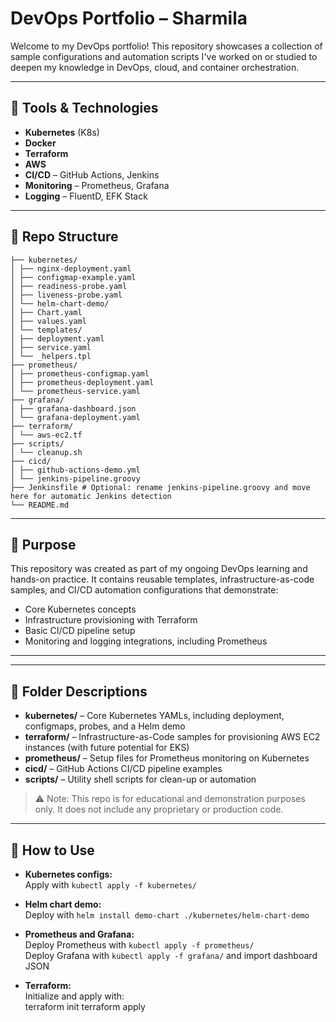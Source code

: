 # DevOps Portfolio – Sharmila

Welcome to my DevOps portfolio! This repository showcases a collection of sample configurations and automation scripts I've worked on or studied to deepen my knowledge in DevOps, cloud, and container orchestration.

---

## 🔧 Tools & Technologies

- **Kubernetes** (K8s)
- **Docker**
- **Terraform**
- **AWS**
- **CI/CD** – GitHub Actions, Jenkins
- **Monitoring** – Prometheus, Grafana
- **Logging** – FluentD, EFK Stack

---

## 📁 Repo Structure
```
├── kubernetes/
│ ├── nginx-deployment.yaml
│ ├── configmap-example.yaml
│ ├── readiness-probe.yaml
│ ├── liveness-probe.yaml
│ └── helm-chart-demo/
│ ├── Chart.yaml
│ ├── values.yaml
│ └── templates/
│ ├── deployment.yaml
│ ├── service.yaml
│ └── _helpers.tpl
├── prometheus/
│ ├── prometheus-configmap.yaml
│ ├── prometheus-deployment.yaml
│ └── prometheus-service.yaml
├── grafana/
│ ├── grafana-dashboard.json
│ └── grafana-deployment.yaml
├── terraform/
│ └── aws-ec2.tf
├── scripts/
│ └── cleanup.sh
├── cicd/
│ ├── github-actions-demo.yml
│ └── jenkins-pipeline.groovy
├── Jenkinsfile # Optional: rename jenkins-pipeline.groovy and move here for automatic Jenkins detection
└── README.md
```


---

## 🧠 Purpose

This repository was created as part of my ongoing DevOps learning and hands-on practice. It contains reusable templates, infrastructure-as-code samples, and CI/CD automation configurations that demonstrate:

- Core Kubernetes concepts  
- Infrastructure provisioning with Terraform  
- Basic CI/CD pipeline setup  
- Monitoring and logging integrations, including Prometheus    

---
---

## 📂 Folder Descriptions

- **kubernetes/** – Core Kubernetes YAMLs, including deployment, configmaps, probes, and a Helm demo
- **terraform/** – Infrastructure-as-Code samples for provisioning AWS EC2 instances (with future potential for EKS)
- **prometheus/** – Setup files for Prometheus monitoring on Kubernetes
- **cicd/** – GitHub Actions CI/CD pipeline examples
- **scripts/** – Utility shell scripts for clean-up or automation

> ⚠️ Note: This repo is for educational and demonstration purposes only. It does not include any proprietary or production code.

---

## 🚀 How to Use

- **Kubernetes configs:**  
  Apply with `kubectl apply -f kubernetes/`

- **Helm chart demo:**  
  Deploy with `helm install demo-chart ./kubernetes/helm-chart-demo`

- **Prometheus and Grafana:**  
  Deploy Prometheus with `kubectl apply -f prometheus/`  
  Deploy Grafana with `kubectl apply -f grafana/` and import dashboard JSON

- **Terraform:**  
  Initialize and apply with:  
terraform init
terraform apply


